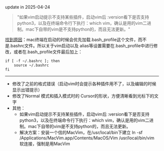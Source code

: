 update in 2025-04-24

>"如果vim启动提示不支持某些插件，启动vim后 :version看下是否支持python3，以及在终端命令行下执行：which vim，确认是用的vim二进制。mac下自带的vim是不支持python的，而且无法更新。"

<u>找到原因</u>：mac终端在启动的时候会优先加载.bash_profile这个文件，而不是.bashrc文件。所以关于vim启动以及 alias等设置需要在.bash_profile中进行修改，或者在.bash_profile文件最后加上：
```
if [ -f ~/.bashrc ]; then
    source ~/.bashrc
fi
```

* * *


* 修改了之前的格式错误（启动vim时会提示各种插件用不了，以及编辑的时候显示出错提示）
* 修改了Normal 模式和插入模式时的 Cursor的形状，方便清晰看到光标下的文字
* 其他：
    * 如果vim启动提示不支持某些插件，启动vim后 :version看下是否支持python3，以及在终端命令行下执行：which vim，确认是用的vim二进制。mac下自带的vim是不支持python的，而且无法更新。
    * 解决方案：安装一个信的MacVim，在/usr/local/bin下建立 ln -sf /Applications/MacVim.app/Contents/MacOS/Vim /usr/local/bin/vim 软连接，强制是用MacVim
